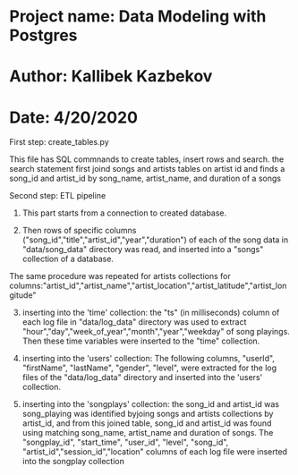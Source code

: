 # Project name: Data Modeling with Postgres
# Author: Kallibek Kazbekov
# Date: 4/20/2020


First step: create_tables.py

This file has SQL commnands to create tables, insert rows and search.
the search statement  first joind songs and artists tables on artist id and 
finds a song_id and artist_id by song_name, artist_name, and duration of a songs

Second step: ETL pipeline

1. This part starts from a connection to created database.

2. Then rows of specific columns ("song_id","title","artist_id","year","duration") of each of the song data in "data/song_data" directory was read, and inserted into a "songs" collection of a database.

The same procedure was repeated for artists collections for columns:"artist_id","artist_name","artist_location","artist_latitude","artist_longitude"

3. inserting into the 'time' collection:
the "ts" (in milliseconds) column of each log file in "data/log_data" directory was used to extract  "hour","day","week_of_year","month","year","weekday" of song playings. Then these time variables were inserted to the "time" collection.

4. inserting into the 'users' collection:
The following columns, "userId", "firstName", "lastName", "gender", "level", were extracted for the log files of the "data/log_data" directory and inserted into the 'users' collection.

5.  inserting into the 'songplays' collection:
the song_id and artist_id was song_playing was identified byjoing songs and artists collections by artist_id, and from this joined table, song_id and artist_id was found using matching song_name, artist_name and duration of songs. The "songplay_id", "start_time", "user_id", "level", "song_id", "artist_id","session_id","location" columns of each log file were inserted into the songplay collection
